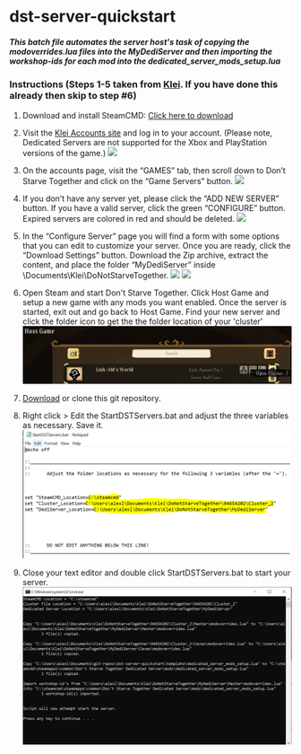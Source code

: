 # dst-server-quickstart

##### This batch file automates the server host's task of copying the modoverrides.lua files into the MyDediServer and then importing the workshop-ids for each mod into the dedicated_server_mods_setup.lua

### Instructions (Steps 1-5 taken from [Klei](https://forums.kleientertainment.com/forums/topic/64212-dedicated-server-quick-setup-guide-windows/).  If you have done this already then skip to step #6)

1. Download and install SteamCMD: [Click here to download](https://developer.valvesoftware.com/wiki/SteamCMD) 

2. Visit the [Klei Accounts site](https://accounts.klei.com/login) and log in to your account. (Please note, Dedicated Servers are not supported for the Xbox and PlayStation versions of the game.) 
![](https://cdn.forums.klei.com/monthly_2021_05/2_login_ku.png.880a5609e4bd8d55d66f227a893465a5.png)

3. On the accounts page, visit the “GAMES” tab, then scroll down to Don’t Starve Together and click on the “Game Servers” button. 
![](https://cdn.forums.klei.com/monthly_2021_05/3_gameservers.png.041c3e36c550874cbb6e45f80bb6a3d3.png)

4. If you don’t have any server yet, please click the “ADD NEW SERVER” button. If you have a valid server, click the green “CONFIGURE” button. Expired servers are colored in red and should be deleted. 
![](https://cdn.forums.klei.com/monthly_2019_09/add_new_server.jpg.6f5da1d4b49158ee001c90dce017d6d9.jpg)

5. In the “Configure Server” page you will find a form with some options that you can edit to customize your server. Once you are ready, click the “Download Settings” button. Download the Zip archive, extract the content, and place the folder “MyDediServer” inside \\Documents\Klei\DoNotStarveTogether\. 
![](https://cdn.forums.klei.com/monthly_2019_09/configure_server.jpg.bf9cc3c0e1eff75340d2f5191353dee2.jpg)
![](https://cdn.forums.klei.com/monthly_2019_09/mydediserver.png.8eebe8f3dea4d9b681f79f51f9a979ae.png)

6. Open Steam and start Don't Starve Together.  Click Host Game and setup a new game with any mods you want enabled.  Once the server is started, exit out and go back to Host Game.  Find your new server and click the folder icon to get the the folder location of your 'cluster'
![Open Steam and go to Host Game](/img/hostgame.png)

7. [Download](https://github.com/Link-AM/dst-server-quickstart/archive/refs/heads/main.zip) or clone this git repository.

8. Right click > Edit the StartDSTServers.bat and adjust the three variables as necessary.  Save it.
![Add me on Steam!](/img/locations.png)

8. Close your text editor and double click StartDSTServers.bat to start your server.
![Thats it!](/img/script.png)